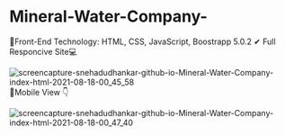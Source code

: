 # Mineral-Water-Company-
📌Front-End Technology: HTML, CSS, JavaScript, Boostrapp 5.0.2
✔ Full Responcive Site💻

![screencapture-snehadudhankar-github-io-Mineral-Water-Company-index-html-2021-08-18-00_45_58](https://user-images.githubusercontent.com/69719656/129787195-410948fd-b7bf-4529-9a01-9036e92d452d.png)
📱Mobile View 👇

![screencapture-snehadudhankar-github-io-Mineral-Water-Company-index-html-2021-08-18-00_47_40](https://user-images.githubusercontent.com/69719656/129787646-4762a31f-9036-4b22-837d-ec3e22d23687.png)


